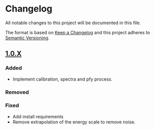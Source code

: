 # Changelog
All notable changes to this project will be documented in this file.

The format is based on [Keep a Changelog](http://keepachangelog.com/en/1.0.0/)
and this project adheres to [Semantic Versioning](http://semver.org/spec/v2.0.0.html).


## [1.0.X] 
### Added
 - Implement calibration, spectra and pfy process.

### Removed

### Fixed
- Add install requirements 
- Remove extrapolation of the energy scale to remove noise. 

[keepachangelog.com]: http://keepachangelog.com
[1.0.X]: https://github.com/ALBA-Synchrotron/pyIcePAP/tree/1.0.1

